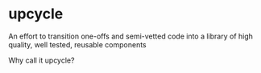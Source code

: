 upcycle
=======

An effort to transition one-offs and semi-vetted code into a library of high quality, well tested, reusable components

Why call it upcycle?
